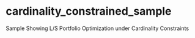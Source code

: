 # cardinality_constrained_sample
Sample Showing L/S Portfolio Optimization under Cardinality Constraints
